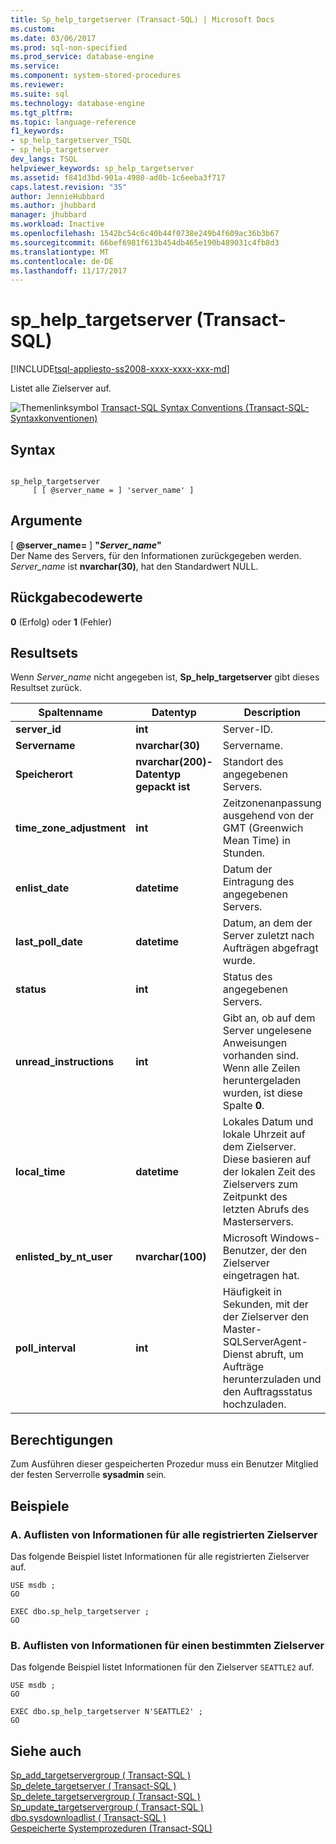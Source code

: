 ```yaml
---
title: Sp_help_targetserver (Transact-SQL) | Microsoft Docs
ms.custom: 
ms.date: 03/06/2017
ms.prod: sql-non-specified
ms.prod_service: database-engine
ms.service: 
ms.component: system-stored-procedures
ms.reviewer: 
ms.suite: sql
ms.technology: database-engine
ms.tgt_pltfrm: 
ms.topic: language-reference
f1_keywords:
- sp_help_targetserver_TSQL
- sp_help_targetserver
dev_langs: TSQL
helpviewer_keywords: sp_help_targetserver
ms.assetid: f841d3bd-901a-4980-ad0b-1c6eeba3f717
caps.latest.revision: "35"
author: JennieHubbard
ms.author: jhubbard
manager: jhubbard
ms.workload: Inactive
ms.openlocfilehash: 1542bc54c6c40b44f0738e249b4f609ac36b3b67
ms.sourcegitcommit: 66bef6981f613b454db465e190b489031c4fb8d3
ms.translationtype: MT
ms.contentlocale: de-DE
ms.lasthandoff: 11/17/2017
---
```

# <a name="sphelptargetserver-transact-sql"></a>sp_help_targetserver (Transact-SQL)
[!INCLUDE[tsql-appliesto-ss2008-xxxx-xxxx-xxx-md](../../includes/tsql-appliesto-ss2008-xxxx-xxxx-xxx-md.md)]

  Listet alle Zielserver auf.  
  
 ![Themenlinksymbol](../../database-engine/configure-windows/media/topic-link.gif "Topic link icon") [Transact-SQL Syntax Conventions (Transact-SQL-Syntaxkonventionen)](../../t-sql/language-elements/transact-sql-syntax-conventions-transact-sql.md)  
  
## <a name="syntax"></a>Syntax  
  
```  
  
sp_help_targetserver   
     [ [ @server_name = ] 'server_name' ]  
```  
  
## <a name="arguments"></a>Argumente  
 [  **@server_name=** ] **"***Server_name***"**  
 Der Name des Servers, für den Informationen zurückgegeben werden. *Server_name* ist **nvarchar(30)**, hat den Standardwert NULL.  
  
## <a name="return-code-values"></a>Rückgabecodewerte  
 **0** (Erfolg) oder **1** (Fehler)  
  
## <a name="result-sets"></a>Resultsets  
 Wenn *Server_name* nicht angegeben ist, **Sp_help_targetserver** gibt dieses Resultset zurück.  
  
|Spaltenname|Datentyp|Description|  
|-----------------|---------------|-----------------|  
|**server_id**|**int**|Server-ID.|  
|**Servername**|**nvarchar(30)**|Servername.|  
|**Speicherort**|**nvarchar(200)-Datentyp gepackt ist**|Standort des angegebenen Servers.|  
|**time_zone_adjustment**|**int**|Zeitzonenanpassung ausgehend von der GMT (Greenwich Mean Time) in Stunden.|  
|**enlist_date**|**datetime**|Datum der Eintragung des angegebenen Servers.|  
|**last_poll_date**|**datetime**|Datum, an dem der Server zuletzt nach Aufträgen abgefragt wurde.|  
|**status**|**int**|Status des angegebenen Servers.|  
|**unread_instructions**|**int**|Gibt an, ob auf dem Server ungelesene Anweisungen vorhanden sind. Wenn alle Zeilen heruntergeladen wurden, ist diese Spalte **0**.|  
|**local_time**|**datetime**|Lokales Datum und lokale Uhrzeit auf dem Zielserver. Diese basieren auf der lokalen Zeit des Zielservers zum Zeitpunkt des letzten Abrufs des Masterservers.|  
|**enlisted_by_nt_user**|**nvarchar(100)**|Microsoft Windows-Benutzer, der den Zielserver eingetragen hat.|  
|**poll_interval**|**int**|Häufigkeit in Sekunden, mit der der Zielserver den Master-SQLServerAgent-Dienst abruft, um Aufträge herunterzuladen und den Auftragsstatus hochzuladen.|  
  
## <a name="permissions"></a>Berechtigungen  
 Zum Ausführen dieser gespeicherten Prozedur muss ein Benutzer Mitglied der festen Serverrolle **sysadmin** sein.  
  
## <a name="examples"></a>Beispiele  
  
### <a name="a-listing-information-for-all-registered-target-servers"></a>A. Auflisten von Informationen für alle registrierten Zielserver  
 Das folgende Beispiel listet Informationen für alle registrierten Zielserver auf.  
  
```  
USE msdb ;  
GO  
  
EXEC dbo.sp_help_targetserver ;  
GO  
```  
  
### <a name="b-listing-information-for-a-specific-target-server"></a>B. Auflisten von Informationen für einen bestimmten Zielserver  
 Das folgende Beispiel listet Informationen für den Zielserver `SEATTLE2` auf.  
  
```  
USE msdb ;  
GO  
  
EXEC dbo.sp_help_targetserver N'SEATTLE2' ;  
GO  
```  
  
## <a name="see-also"></a>Siehe auch  
 [Sp_add_targetservergroup &#40; Transact-SQL &#41;](../../relational-databases/system-stored-procedures/sp-add-targetservergroup-transact-sql.md)   
 [Sp_delete_targetserver &#40; Transact-SQL &#41;](../../relational-databases/system-stored-procedures/sp-delete-targetserver-transact-sql.md)   
 [Sp_delete_targetservergroup &#40; Transact-SQL &#41;](../../relational-databases/system-stored-procedures/sp-delete-targetservergroup-transact-sql.md)   
 [Sp_update_targetservergroup &#40; Transact-SQL &#41;](../../relational-databases/system-stored-procedures/sp-update-targetservergroup-transact-sql.md)   
 [dbo.sysdownloadlist &#40; Transact-SQL &#41;](../../relational-databases/system-tables/dbo-sysdownloadlist-transact-sql.md)   
 [Gespeicherte Systemprozeduren &#40;Transact-SQL&#41;](../../relational-databases/system-stored-procedures/system-stored-procedures-transact-sql.md)  
  
  
